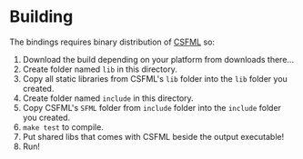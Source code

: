 # Building

The bindings requires binary distribution of [CSFML](https://www.sfml-dev.org/download/csfml) so:

1. Download the build depending on your platform from downloads there...
2. Create folder named `lib` in this directory.
3. Copy all static libraries from CSFML's `lib` folder into the `lib` folder you created.
4. Create folder named `include` in this directory.
5. Copy CSFML's `SFML` folder from `include` folder into the `include` folder you created.
6. `make test` to compile.
7. Put shared libs that comes with CSFML beside the output executable!
8. Run!
